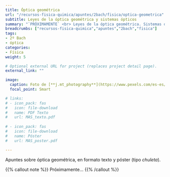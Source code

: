 ```yaml
---
title: Óptica geométrica
url: "/recursos-fisica-quimica/apuntes/2bach/fisica/optica-geometrica"
subtitle: Leyes de la óptica geométrica y sistemas ópticos
summary: "`PRÓXIMAMENTE` <br> Leyes de la óptica geométrica. Sistemas ópticos. El ojo humano. Instrumentos ópticos."
breadcrumbs: ["recursos-fisica-quimica","apuntes","2bach","fisica"]
tags:
- 2º Bach
- óptica
categories:
- Física
weight: 5

# Optional external URL for project (replaces project detail page).
external_link: ""

image:
  caption: Foto de [**j.mt_photography**](https://www.pexels.com/es-es/@j-mt_photography-628996) en [Pexels](https://www.pexels.com/es-es/)
  focal_point: Smart

# links:
# - icon_pack: fas
#   icon: file-download
#   name: PDF Texto
#   url: MAS_texto.pdf
  
# - icon_pack: fas
#   icon: file-download
#   name: Póster
#   url: MAS_poster.pdf

---
```


<!-- <iframe src="https://phet.colorado.edu/sims/html/bending-light/latest/bending-light_es.html" width="800" height="600" scrolling="no" allowfullscreen></iframe> -->

Apuntes sobre óptica geométrica, en formato texto y póster (tipo _chuleta_).

{{% callout note %}}
Próximamente...
{{% /callout %}}